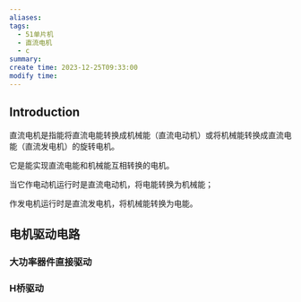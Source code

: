 ```yaml
---
aliases: 
tags:
  - 51单片机
  - 直流电机
  - c
summary: 
create time: 2023-12-25T09:33:00
modify time:
---
```

## Introduction

直流电机是指能将直流电能转换成机械能（直流电动机）或将机械能转换成直流电能（直流发电机）的旋转电机。

它是能实现直流电能和机械能互相转换的电机。

当它作电动机运行时是直流电动机，将电能转换为机械能；

作发电机运行时是直流发电机，将机械能转换为电能。

## 电机驱动电路

### 大功率器件直接驱动



### H桥驱动
